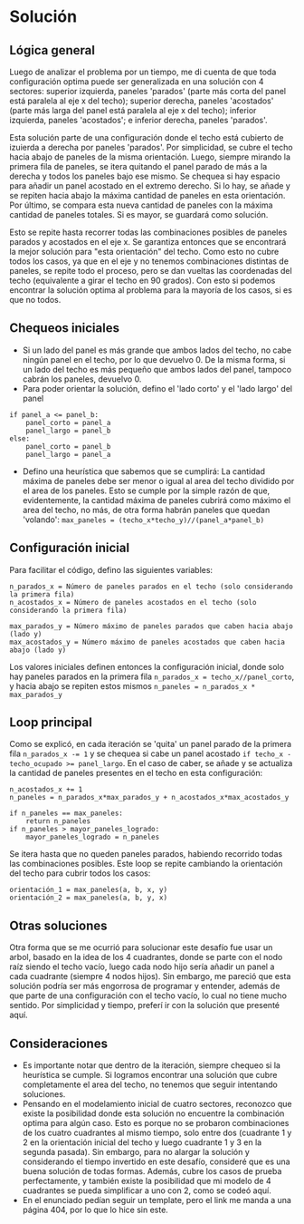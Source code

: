 # Solución

## Lógica general
Luego de analizar el problema por un tiempo, me di cuenta de que toda configuración optima puede ser generalizada en una solución con 4 sectores: superior izquierda, paneles 'parados' (parte más corta del panel está paralela al eje x del techo); superior derecha, paneles 'acostados' (parte más larga del panel está paralela al eje x del techo); inferior izquierda, paneles 'acostados'; e inferior derecha, paneles 'parados'.

Esta solución parte de una configuración donde el techo está cubierto de izuierda a derecha por paneles 'parados'. Por simplicidad, se cubre el techo hacia abajo de paneles de la misma orientación. Luego, siempre mirando la primera fila de paneles, se itera quitando el panel parado de más a la derecha y todos los paneles bajo ese mismo. Se chequea si hay espacio para añadir un panel acostado en el extremo derecho. Si lo hay, se añade y se repiten hacia abajo la máxima cantidad de paneles en esta orientación. Por último, se compara esta nueva cantidad de paneles con la máxima cantidad de paneles totales. Si es mayor, se guardará como solución.

Esto se repite hasta recorrer todas las combinaciones posibles de paneles parados y acostados en el eje x. Se garantiza entonces que se encontrará la mejor solución para "esta orientación" del techo. Como esto no cubre todos los casos, ya que en el eje y no tenemos combinaciones distintas de paneles, se repite todo el proceso, pero se dan vueltas las coordenadas del techo (equivalente a girar el techo en 90 grados). Con esto si podemos encontrar la solución optima al problema para la mayoría de los casos, si es que no todos.

## Chequeos iniciales
* Si un lado del panel es más grande que ambos lados del techo, no cabe ningún panel en el techo, por lo que devuelvo 0. De la misma forma, si un lado del techo es más pequeño que ambos lados del panel, tampoco cabrán los paneles, devuelvo 0.
* Para poder orientar la solución, defino el 'lado corto' y el 'lado largo' del panel
```
if panel_a <= panel_b:
    panel_corto = panel_a
    panel_largo = panel_b
else:
    panel_corto = panel_b
    panel_largo = panel_a
```
* Defino una heurística que sabemos que se cumplirá: La cantidad máxima de paneles debe ser menor o igual al area del techo dividido por el area de los paneles. Esto se cumple por la simple razón de que, evidentemente, la cantidad máxima de paneles cubrirá como máximo el area del techo, no más, de otra forma habrán paneles que quedan 'volando': `max_paneles = (techo_x*techo_y)//(panel_a*panel_b)`

## Configuración inicial
Para facilitar el código, defino las siguientes variables:
```
n_parados_x = Número de paneles parados en el techo (solo considerando la primera fila)
n_acostados_x = Número de paneles acostados en el techo (solo considerando la primera fila)

max_parados_y = Número máximo de paneles parados que caben hacia abajo (lado y)
max_acostados_y = Número máximo de paneles acostados que caben hacia abajo (lado y)
```

Los valores iniciales definen entonces la configuración inicial, donde solo hay paneles parados en la primera fila `n_parados_x = techo_x//panel_corto`, y hacia abajo se repiten estos mismos `n_paneles = n_parados_x * max_parados_y`

## Loop principal
Como se explicó, en cada iteración se 'quita' un panel parado de la primera fila `n_parados_x -= 1` y se chequea si cabe un panel acostado `if techo_x - techo_ocupado >= panel_largo`. En el caso de caber, se añade y se actualiza la cantidad de paneles presentes en el techo en esta configuración:
```
n_acostados_x += 1
n_paneles = n_parados_x*max_parados_y + n_acostados_x*max_acostados_y

if n_paneles == max_paneles:
    return n_paneles
if n_paneles > mayor_paneles_logrado:
    mayor_paneles_logrado = n_paneles
```

Se itera hasta que no queden paneles parados, habiendo recorrido todas las combinaciones posibles.
Este loop se repite cambiando la orientación del techo para cubrir todos los casos:

```
orientación_1 = max_paneles(a, b, x, y)
orientación_2 = max_paneles(a, b, y, x)
```

## Otras soluciones
Otra forma que se me ocurrió para solucionar este desafío fue usar un arbol, basado en la idea de los 4 cuadrantes, donde se parte con el nodo raíz siendo el techo vacío, luego cada nodo hijo sería añadir un panel a cada cuadrante (siempre 4 nodos hijos). Sin embargo, me pareció que esta solución podría ser más engorrosa de programar y entender, además de que parte de una configuración con el techo vacío, lo cual no tiene mucho sentido. Por simplicidad y tiempo, preferí ir con la solución que presenté aquí.

## Consideraciones
* Es importante notar que dentro de la iteración, siempre chequeo si la heurística se cumple. Si logramos encontrar una solución que cubre completamente el area del techo, no tenemos que seguir intentando soluciones.
* Pensando en el modelamiento inicial de cuatro sectores, reconozco que existe la posibilidad donde esta solución no encuentre la combinación optima para algún caso. Esto es porque no se probaron combinaciones de los cuatro cuadrantes al mismo tiempo, solo entre dos (cuadrante 1 y 2 en la orientación inicial del techo y luego cuadrante 1 y 3 en la segunda pasada). Sin embargo, para no alargar la solución y considerando el tiempo invertido en este desafío, consideré que es una buena solución de todas formas. Además, cubre los casos de prueba perfectamente, y también existe la posibilidad que mi modelo de 4 cuadrantes se pueda simplificar a uno con 2, como se codeó aquí.
* En el enunciado pedían seguir un template, pero el link me manda a una página 404, por lo que lo hice sin este.
